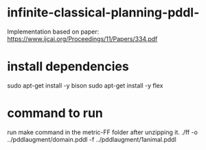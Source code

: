 # infinite-classical-planning-pddl-
Implementation based on paper: https://www.ijcai.org/Proceedings/11/Papers/334.pdf

# install dependencies
sudo apt-get install -y bison
sudo apt-get install -y flex

# command to run
run make command in the metric-FF folder after unzipping it.
./ff -o ../pddlaugment/domain.pddl -f ../pddlaugment/1animal.pddl
